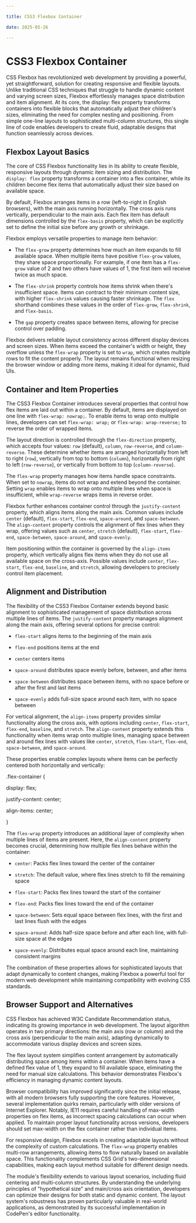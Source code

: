 ```yaml
---

title: CSS3 Flexbox Container

date: 2025-05-26

---
```



# CSS3 Flexbox Container

CSS Flexbox has revolutionized web development by providing a powerful, yet straightforward, solution for creating responsive and flexible layouts. Unlike traditional CSS techniques that struggle to handle dynamic content and varying screen sizes, Flexbox effortlessly manages space distribution and item alignment. At its core, the display: flex property transforms containers into flexible blocks that automatically adjust their children's sizes, eliminating the need for complex nesting and positioning. From simple one-line layouts to sophisticated multi-column structures, this single line of code enables developers to create fluid, adaptable designs that function seamlessly across devices.


## Flexbox Layout Basics

The core of CSS Flexbox functionality lies in its ability to create flexible, responsive layouts through dynamic item sizing and distribution. The `display: flex` property transforms a container into a flex container, while its children become flex items that automatically adjust their size based on available space.

By default, Flexbox arranges items in a row (left-to-right in English browsers), with the main axis running horizontally. The cross axis runs vertically, perpendicular to the main axis. Each flex item has default dimensions controlled by the `flex-basis` property, which can be explicitly set to define the initial size before any growth or shrinkage.

Flexbox employs versatile properties to manage item behavior:

- The `flex-grow` property determines how much an item expands to fill available space. When multiple items have positive `flex-grow` values, they share space proportionally. For example, if one item has a `flex-grow` value of 2 and two others have values of 1, the first item will receive twice as much space.

- The `flex-shrink` property controls how items shrink when there's insufficient space. Items can contract to their minimum content size, with higher `flex-shrink` values causing faster shrinkage. The `flex` shorthand combines these values in the order of `flex-grow`, `flex-shrink`, and `flex-basis`.

- The `gap` property creates space between items, allowing for precise control over padding.

Flexbox delivers reliable layout consistency across different display devices and screen sizes. When items exceed the container's width or height, they overflow unless the `flex-wrap` property is set to `wrap`, which creates multiple rows to fit the content properly. The layout remains functional when resizing the browser window or adding more items, making it ideal for dynamic, fluid UIs.


## Container and Item Properties

The CSS3 Flexbox Container introduces several properties that control how flex items are laid out within a container. By default, items are displayed on one line with `flex-wrap: nowrap;`. To enable items to wrap onto multiple lines, developers can set `flex-wrap: wrap;` or `flex-wrap: wrap-reverse;` to reverse the order of wrapped items.

The layout direction is controlled through the `flex-direction` property, which accepts four values: `row` (default), `column`, `row-reverse`, and `column-reverse`. These determine whether items are arranged horizontally from left to right (`row`), vertically from top to bottom (`column`), horizontally from right to left (`row-reverse`), or vertically from bottom to top (`column-reverse`).

The `flex-wrap` property manages how items handle space constraints. When set to `nowrap`, items do not wrap and extend beyond the container. Setting `wrap` enables items to wrap onto multiple lines when space is insufficient, while `wrap-reverse` wraps items in reverse order.

Flexbox further enhances container control through the `justify-content` property, which aligns items along the main axis. Common values include `center` (default), `flex-start`, `flex-end`, `space-around`, and `space-between`. The `align-content` property controls the alignment of flex lines when they wrap, offering values such as `center`, `stretch` (default), `flex-start`, `flex-end`, `space-between`, `space-around`, and `space-evenly`.

Item positioning within the container is governed by the `align-items` property, which vertically aligns flex items when they do not use all available space on the cross-axis. Possible values include `center`, `flex-start`, `flex-end`, `baseline`, and `stretch`, allowing developers to precisely control item placement.


## Alignment and Distribution

The flexibility of the CSS3 Flexbox Container extends beyond basic alignment to sophisticated management of space distribution across multiple lines of items. The `justify-content` property manages alignment along the main axis, offering several options for precise control:

- `flex-start` aligns items to the beginning of the main axis

- `flex-end` positions items at the end

- `center` centers items

- `space-around` distributes space evenly before, between, and after items

- `space-between` distributes space between items, with no space before or after the first and last items

- `space-evenly` adds full-size space around each item, with no space between

For vertical alignment, the `align-items` property provides similar functionality along the cross axis, with options including `center`, `flex-start`, `flex-end`, `baseline`, and `stretch`. The `align-content` property extends this functionality when items wrap onto multiple lines, managing space between and around flex lines with values like `center`, `stretch`, `flex-start`, `flex-end`, `space-between`, and `space-around`.

These properties enable complex layouts where items can be perfectly centered both horizontally and vertically:

.flex-container {

  display: flex;

  justify-content: center;

  align-items: center;

}

The `flex-wrap` property introduces an additional layer of complexity when multiple lines of items are present. Here, the `align-content` property becomes crucial, determining how multiple flex lines behave within the container:

- `center`: Packs flex lines toward the center of the container

- `stretch`: The default value, where flex lines stretch to fill the remaining space

- `flex-start`: Packs flex lines toward the start of the container

- `flex-end`: Packs flex lines toward the end of the container

- `space-between`: Sets equal space between flex lines, with the first and last lines flush with the edges

- `space-around`: Adds half-size space before and after each line, with full-size space at the edges

- `space-evenly`: Distributes equal space around each line, maintaining consistent margins

The combination of these properties allows for sophisticated layouts that adapt dynamically to content changes, making Flexbox a powerful tool for modern web development while maintaining compatibility with evolving CSS standards.


## Browser Support and Alternatives

CSS Flexbox has achieved W3C Candidate Recommendation status, indicating its growing importance in web development. The layout algorithm operates in two primary directions: the main axis (row or column) and the cross axis (perpendicular to the main axis), adapting dynamically to accommodate various display devices and screen sizes.

The flex layout system simplifies content arrangement by automatically distributing space among items within a container. When items have a defined flex value of 1, they expand to fill available space, eliminating the need for manual size calculations. This behavior demonstrates Flexbox's efficiency in managing dynamic content layouts.

Browser compatibility has improved significantly since the initial release, with all modern browsers fully supporting the core features. However, several implementation quirks remain, particularly with older versions of Internet Explorer. Notably, IE11 requires careful handling of max-width properties on flex items, as incorrect spacing calculations can occur when applied. To maintain proper layout functionality across versions, developers should set max-width on the flex container rather than individual items.

For responsive design, Flexbox excels in creating adaptable layouts without the complexity of custom calculations. The `flex-wrap` property enables multi-row arrangements, allowing items to flow naturally based on available space. This functionality complements CSS Grid's two-dimensional capabilities, making each layout method suitable for different design needs.

The module's flexibility extends to various layout scenarios, including fluid centering and multi-column structures. By understanding the underlying principles of "hypothetical size" and main/cross axis orientation, developers can optimize their designs for both static and dynamic content. The layout system's robustness has proven particularly valuable in real-world applications, as demonstrated by its successful implementation in CodePen's editor functionality.

